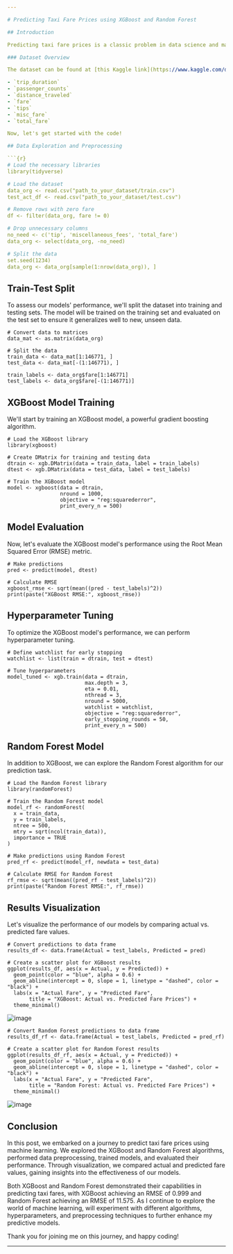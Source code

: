 ```yaml
---

# Predicting Taxi Fare Prices using XGBoost and Random Forest

## Introduction

Predicting taxi fare prices is a classic problem in data science and machine learning. We'll be using a dataset from Kaggle that contains various features such as trip duration, passenger counts, distance traveled, and more. Our goal is to build models that accurately predict taxi fare prices based on these features.

### Dataset Overview

The dataset can be found at [this Kaggle link](https://www.kaggle.com/datasets/raviiloveyou/predict-taxi-fare-with-a-bigquery-ml-forecasting). It includes the following columns:

- `trip_duration`
- `passenger_counts`
- `distance_traveled`
- `fare`
- `tips`
- `misc_fare`
- `total_fare`

Now, let's get started with the code!

## Data Exploration and Preprocessing

```{r}
# Load the necessary libraries
library(tidyverse)

# Load the dataset
data_org <- read.csv("path_to_your_dataset/train.csv")
test_act_df <- read.csv("path_to_your_dataset/test.csv")

# Remove rows with zero fare
df <- filter(data_org, fare != 0)

# Drop unnecessary columns
no_need <- c('tip', 'miscellaneous_fees', 'total_fare')
data_org <- select(data_org, -no_need)

# Split the data
set.seed(1234)
data_org <- data_org[sample(1:nrow(data_org)), ]
```

## Train-Test Split

To assess our models' performance, we'll split the dataset into training and testing sets. The model will be trained on the training set and evaluated on the test set to ensure it generalizes well to new, unseen data.

```{r}
# Convert data to matrices
data_mat <- as.matrix(data_org)

# Split the data
train_data <- data_mat[1:146771, ]
test_data <- data_mat[-(1:146771), ]

train_labels <- data_org$fare[1:146771]
test_labels <- data_org$fare[-(1:146771)]
```

## XGBoost Model Training

We'll start by training an XGBoost model, a powerful gradient boosting algorithm.

```{r}
# Load the XGBoost library
library(xgboost)

# Create DMatrix for training and testing data
dtrain <- xgb.DMatrix(data = train_data, label = train_labels)
dtest <- xgb.DMatrix(data = test_data, label = test_labels)

# Train the XGBoost model
model <- xgboost(data = dtrain,
                 nround = 1000,
                 objective = "reg:squarederror",
                 print_every_n = 500)
```

## Model Evaluation

Now, let's evaluate the XGBoost model's performance using the Root Mean Squared Error (RMSE) metric.

```{r}
# Make predictions
pred <- predict(model, dtest)

# Calculate RMSE
xgboost_rmse <- sqrt(mean((pred - test_labels)^2))
print(paste("XGBoost RMSE:", xgboost_rmse))
```

## Hyperparameter Tuning

To optimize the XGBoost model's performance, we can perform hyperparameter tuning.

```{r}
# Define watchlist for early stopping
watchlist <- list(train = dtrain, test = dtest)

# Tune hyperparameters
model_tuned <- xgb.train(data = dtrain,
                         max.depth = 3,
                         eta = 0.01,
                         nthread = 3,
                         nround = 5000,
                         watchlist = watchlist,
                         objective = "reg:squarederror",
                         early_stopping_rounds = 50,
                         print_every_n = 500)
```

## Random Forest Model

In addition to XGBoost, we can explore the Random Forest algorithm for our prediction task.

```{r}
# Load the Random Forest library
library(randomForest)

# Train the Random Forest model
model_rf <- randomForest(
  x = train_data,
  y = train_labels,
  ntree = 500,
  mtry = sqrt(ncol(train_data)),
  importance = TRUE
)

# Make predictions using Random Forest
pred_rf <- predict(model_rf, newdata = test_data)

# Calculate RMSE for Random Forest
rf_rmse <- sqrt(mean((pred_rf - test_labels)^2))
print(paste("Random Forest RMSE:", rf_rmse))
```

## Results Visualization

Let's visualize the performance of our models by comparing actual vs. predicted fare values.

```{r}
# Convert predictions to data frame
results_df <- data.frame(Actual = test_labels, Predicted = pred)

# Create a scatter plot for XGBoost results
ggplot(results_df, aes(x = Actual, y = Predicted)) +
  geom_point(color = "blue", alpha = 0.6) +
  geom_abline(intercept = 0, slope = 1, linetype = "dashed", color = "black") +
  labs(x = "Actual Fare", y = "Predicted Fare",
       title = "XGBoost: Actual vs. Predicted Fare Prices") +
  theme_minimal()
```
![image](https://github.com/rahilfaizan/Taxi_Fare_pred/assets/51293067/407f6768-e296-4292-b8dd-14fd88601406)

```{r}
# Convert Random Forest predictions to data frame
results_df_rf <- data.frame(Actual = test_labels, Predicted = pred_rf)

# Create a scatter plot for Random Forest results
ggplot(results_df_rf, aes(x = Actual, y = Predicted)) +
  geom_point(color = "blue", alpha = 0.6) +
  geom_abline(intercept = 0, slope = 1, linetype = "dashed", color = "black") +
  labs(x = "Actual Fare", y = "Predicted Fare",
       title = "Random Forest: Actual vs. Predicted Fare Prices") +
  theme_minimal()
```
![image](https://github.com/rahilfaizan/Taxi_Fare_pred/assets/51293067/6194cc2e-26b4-446c-8fde-782ad3ffb358)

## Conclusion

In this post, we embarked on a journey to predict taxi fare prices using machine learning. We explored the XGBoost and Random Forest algorithms, performed data preprocessing, trained models, and evaluated their performance. Through visualization, we compared actual and predicted fare values, gaining insights into the effectiveness of our models.

Both XGBoost and Random Forest demonstrated their capabilities in predicting taxi fares, with XGBoost achieving an RMSE of 0.999 and Random Forest achieving an RMSE of 11.575. As I continue to explore the world of machine learning, will experiment with different algorithms, hyperparameters, and preprocessing techniques to further enhance my predictive models.

Thank you for joining me on this journey, and happy coding!

---
```

